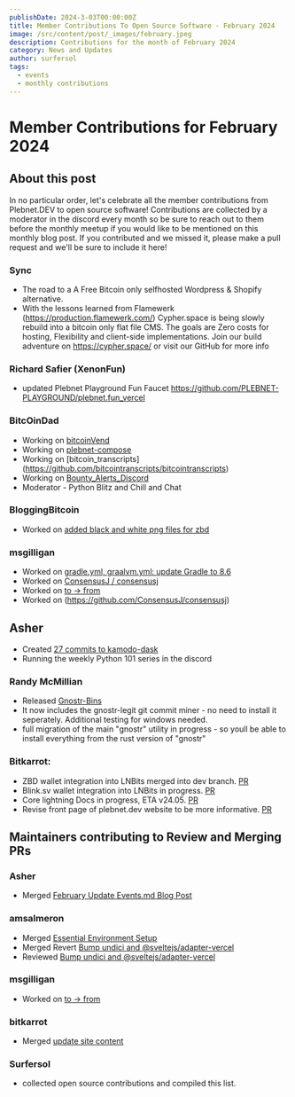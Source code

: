 ```yaml
---
publishDate: 2024-3-03T00:00:00Z
title: Member Contributions To Open Source Software - February 2024
image: /src/content/post/_images/february.jpeg
description: Contributions for the month of February 2024
category: News and Updates
author: surfersol
tags:
  - events
  - monthly contributions
---
```


# Member Contributions for February 2024

## About this post

In no particular order, let's celebrate all the member contributions from Plebnet.DEV to open source software! Contributions are collected by a moderator in the discord every month so be sure to reach out to them before the monthly meetup if you would like to be mentioned on this monthly blog post. If you contributed and we missed it, please make a pull request and we'll be sure to include it here!


### Sync
- The road to a A Free Bitcoin only selfhosted Wordpress & Shopify alternative.
- With the lessons learned from Flamewerk (https://production.flamewerk.com/) Cypher.space is being slowly rebuild into a bitcoin only flat file CMS. The goals are Zero costs for hosting, Flexibility and client-side implementations. Join our build adventure on https://cypher.space/ or visit our GitHub for more info

### Richard Safier (XenonFun) 
- updated Plebnet Playground Fun Faucet https://github.com/PLEBNET-PLAYGROUND/plebnet.fun_vercel

### BitcOinDad
- Working on [bitcoinVend](https://github.com/Bitc0indad/bitcoinVend)
- Working on [plebnet-compose](https://github.com/Bitc0indad/plebnet-compose)
- Working on [bitcoin_transcripts] (https://github.com/bitcointranscripts/bitcointranscripts)
- Working on [Bounty_Alerts_Discord](https://github.com/plebnet-dev/BountyAlertsDiscord)
- Moderator - Python Blitz and Chill and Chat

### BloggingBitcoin
- Worked on [added black and white png files for zbd](https://github.com/lnbits/lnbits/pull/2256)

### msgilligan
- Worked on [gradle.yml, graalvm.yml: update Gradle to 8.6](https://github.com/bitcoinj/bitcoinj/pull/3348)
- Worked on [ConsensusJ / consensusj](https://github.com/ConsensusJ/consensusj/commit/93c5a8919a06808de8268bb51a6bf11f64de4021)
- Worked on [to -> from](https://github.com/bitcoinj/bitcoinj.github.io/pull/58)
- Worked on (https://github.com/ConsensusJ/consensusj)

## Asher
- Created [27 commits to kamodo-dask](https://github.com/EnsembleGovServices/kamodo-dask)
- Running the weekly Python 101 series in the discord

### Randy McMillian
- Released [Gnostr-Bins](https://github.com/gnostr-org/gnostr-bins)
- It now includes the gnostr-legit git commit miner - no need to install it seperately. Additional testing for windows needed.
- full migration of the main "gnostr" utility in progress - so youll be able to install everything from the rust version of "gnostr"

### Bitkarrot:
- ZBD wallet integration into LNBits merged into dev branch. [PR](https://github.com/lnbits/lnbits/pull/2235)
- Blink.sv wallet integration into LNBits in progress. [PR](https://github.com/lnbits/lnbits/pull/2270)
- Core lightning Docs in progress, ETA v24.05. [PR](https://github.com/ElementsProject/lightning/pull/7041)
- Revise front page of plebnet.dev website to be more informative. [PR](https://github.com/plebnet-dev/website/commit/5ed198e0467bdc78d576f850fd65625e9a5e967a)

## Maintainers contributing to Review and Merging PRs
### Asher
- Merged [February Update Events.md Blog Post](https://github.com/plebnet-dev/website/pull/105)

### amsalmeron 
- Merged [Essential Environment Setup](https://github.com/plebnet-dev/website/pull/109)
- Merged Revert [Bump undici and @sveltejs/adapter-vercel](https://github.com/plebnet-dev/website/pull/107)
- Reviewed [Bump undici and @sveltejs/adapter-vercel](https://github.com/plebnet-dev/website/pull/106)

### msgilligan
- Worked on [to -> from](https://github.com/bitcoinj/bitcoinj.github.io/pull/58)

### bitkarrot
- Merged [update site content](https://github.com/plebnet-dev/website/pull/108)

### Surfersol 
- collected open source contributions and compiled this list.
